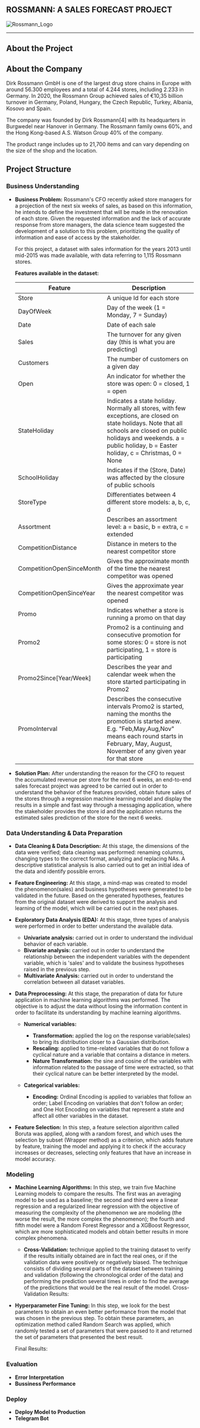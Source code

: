 ## ROSSMANN: A SALES FORECAST PROJECT
![Rossmann_Logo](https://user-images.githubusercontent.com/85720162/137200378-8aea0b70-b41a-451e-a255-d2f21333904f.png)

------------------------------------------------------------------
## About the Project

## About the Company
Dirk Rossmann GmbH is one of the largest drug store chains in Europe with around 56.300 employees and a total of 4.244 stores, including 2.233 in Germany. In 2020, the Rossmann Group achieved sales of €10,35 billion turnover in Germany, Poland, Hungary, the Czech Republic, Turkey, Albania, Kosovo and Spain.

The company was founded by Dirk Rossmann[4] with its headquarters in Burgwedel near Hanover in Germany. The Rossmann family owns 60%, and the Hong Kong-based A.S. Watson Group 40% of the company.

The product range includes up to 21,700 items and can vary depending on the size of the shop and the location.

## Project Structure
### Business Understanding
* **Business Problem:** Rossmann's CFO recently asked store managers for a projection of the next six weeks of sales, as based on this information, he intends to define the investment that will be made in the renovation of each store. Given the requested information and the lack of accurate response from store managers, the data science team suggested the development of a solution to this problem, prioritizing the quality of information and ease of access by the stakeholder.

  For this project, a dataset with sales information for the years 2013 until mid-2015 was made available, with data referring to 1,115 Rossmann stores.
	
  **Features available in the dataset:**	  
	
    | Feature                          | Description |
    | ---                              | --- |
    | Store                            | A unique Id for each store |
    | DayOfWeek                        | Day of the week (1 = Monday, 7 = Sunday)  |
    | Date                             | Date of each sale  |
    | Sales                            | The turnover for any given day (this is what you are predicting) |
    | Customers                        | The number of customers on a given day |
    | Open                             | An indicator for whether the store was open: 0 = closed, 1 = open |
    | StateHoliday                     | Indicates a state holiday. Normally all stores, with few exceptions, are closed on state holidays. Note that all schools are closed on public holidays and weekends. a = public holiday, b = Easter holiday, c = Christmas, 0 = None |
    | SchoolHoliday                    | Indicates if the (Store, Date) was affected by the closure of public schools |
    | StoreType                        | Differentiates between 4 different store models: a, b, c, d |
    | Assortment                       | Describes an assortment level: a = basic, b = extra, c = extended |
    | CompetitionDistance              | Distance in meters to the nearest competitor store |
    | CompetitionOpenSinceMonth        | Gives the approximate month of the time the nearest competitor was opened |
    | CompetitionOpenSinceYear         | Gives the approximate year the nearest competitor was opened |
    | Promo                            | Indicates whether a store is running a promo on that day |
    | Promo2                           | Promo2 is a continuing and consecutive promotion for some stores: 0 = store is not participating, 1 = store is participating |
    | Promo2Since[Year/Week]           | Describes the year and calendar week when the store started participating in Promo2 |
    | PromoInterval                    | Describes the consecutive intervals Promo2 is started, naming the months the promotion is started anew. E.g. "Feb,May,Aug,Nov" means each round starts in February, May, August, November of any given year for that store |
		
* **Solution Plan:** After understanding the reason for the CFO to request the accumulated revenue per store for the next 6 weeks, an end-to-end sales forecast project was agreed to be carried out in order to understand the behavior of the features provided, obtain future sales of the stores through a regression machine learning model and display the results in a simple and fast way through a messaging application, where the stakeholder provides the store id and the application returns the estimated sales prediction of the store for the next 6 weeks.

### Data Understanding & Data Preparation

* **Data Cleaning & Data Description:** At this stage, the dimensions of the data were verified; data cleaning was performed: renaming columns, changing types to the correct format, analyzing and replacing NAs. A descriptive statistical analysis is also carried out to get an initial idea of the data and identify possible errors.

* **Feature Engineering:** At this stage, a mind-map was created to model the phenomenon(sales) and business hypotheses were generated to be validated in the future. Based on the generated hypotheses, features from the original dataset were derived to support the analysis and learning of the model, which will be carried out in the next phases.

* **Exploratory Data Analysis (EDA):** At this stage, three types of analysis were performed in order to better understand the available data.
	* **Univariate analysis:** carried out in order to understand the individual behavior of each variable.
	* **Bivariate analysis:** carried out in order to understand the relationship between the independent variables with the dependent variable, which is 'sales' and to validate the business hypotheses raised in the previous step.
	* **Multivariate Analysis:** carried out in order to understand the correlation between all dataset variables.
	
* **Data Preprocessing:** At this stage, the preparation of data for future application in machine learning algorithms was performed. The objective is to adjust the data without losing the information content in order to facilitate its understanding by machine learning algorithms.
	* **Numerical variables:**
		* **Transformation:** applied the log on the response variable(sales) to bring its distribution closer to a Gaussian distribution.				
		* **Rescaling:** applied to time-related variables that do not follow a cyclical nature and a variable that contains a distance in meters.
		* **Nature Transformation:** the sine and cosine of the variables with information related to the passage of time were extracted, so that their cyclical nature can be better interpreted by the model.

	* **Categorical variables:**
		 * **Encoding:** Ordinal Encoding is applied to variables that follow an order; Label Encoding on variables that don't follow an order; and One Hot Encoding on variables that represent a state and affect all other variables in the dataset.
		 
* **Feature Selection:** In this step, a feature selection algorithm called Boruta was applied, along with a random forest, and which uses the selection by subset (Wrapper method) as a criterion, which adds feature by feature, training the model and applying it to check if the accuracy increases or decreases, selecting only features that have an increase in model accuracy. 


### Modeling
* **Machine Learning Algorithms:** In this step, we train five Machine Learning models to compare the results. The first was an averaging model to be used as a baseline; the second and third were a linear regression and a regularized linear regression with the objective of measuring the complexity of the phenomenon we are modeling (the worse the result, the more complex the phenomenon); the fourth and fifth model were a Random Forest Regressor and a XGBoost Regressor, which are more sophisticated models and obtain better results in more complex phenomena.

	* **Cross-Validation:** technique applied to the training dataset to verify if the results initially obtained are in fact the real ones, or if the validation data were positively or negatively biased. The technique consists of dividing several parts of the dataset between training and validation (following the chronological order of the data) and performing the prediction several times in order to find the average of the predictions that would be the real result of the model.
	Cross-Validation Results:
	
* **Hyperparameter Fine Tuning:** In this step, we look for the best parameters to obtain an even better performance from the model that was chosen in the previous step. To obtain these parameters, an optimization method called Random Search was applied, which randomly tested a set of parameters that were passed to it and returned the set of parameters that presented the best result.
	
	 Final Results:
	
###	Evaluation
* **Error Interpretation**
* **Bussiness Performance**

###	Deploy
* **Deploy Model to Production**
* **Telegram Bot**
